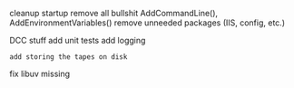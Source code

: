 cleanup startup
    remove all bullshit AddCommandLine(), AddEnvironmentVariables()
	remove unneeded packages (IIS, config, etc.)

DCC stuff
    add unit tests
    add logging

    add storing the tapes on disk

fix libuv missing